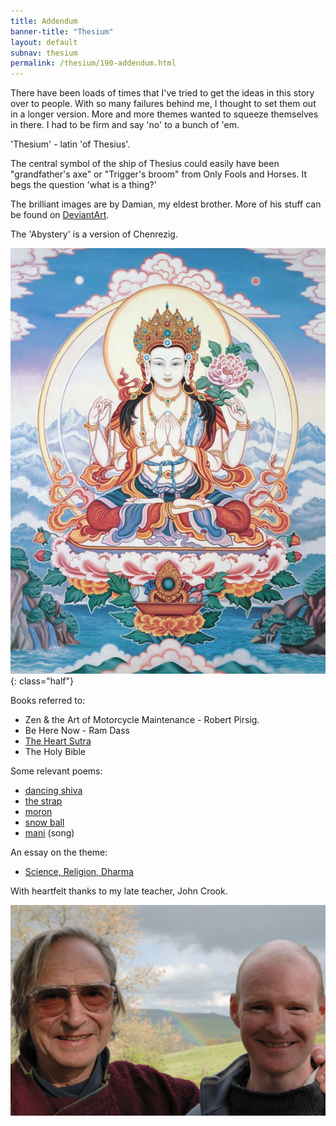 ```yaml
---
title: Addendum 
banner-title: "Thesium" 
layout: default 
subnav: thesium 
permalink: /thesium/190-addendum.html
---
```


There have been loads of times that I've tried to get the ideas in this story
over to people. With so many failures behind me, I thought to set them out in a
longer version. More and more themes wanted to squeeze themselves in there. I
had to be firm and say 'no' to a bunch of 'em.

'Thesium' - latin 'of Thesius'.

The central symbol of the ship of Thesius could easily have been "grandfather's
axe" or "Trigger's broom" from Only Fools and Horses. It begs the question
'what is a thing?'

The brilliant images are by Damian, my eldest brother. More of his stuff can be
found on [DeviantArt](https://www.deviantart.com/capn-damo).

The 'Abystery' is a version of Chenrezig.  

![Chenrezig](/assets/images/mantrasphere/chenrezig.jpg)
{: class="half"}

Books referred to:  
 - Zen & the Art of Motorcycle Maintenance - Robert Pirsig.
 - Be Here Now - Ram Dass
 - [The Heart Sutra](https://www.westernchanfellowship.org/about-the-western-chan-fellowship/buddhist-liturgy/the-heart-sutra/)
 - The Holy Bible

Some relevant poems:
 - [dancing shiva](/yarn/dancing-shiva.html)
 - [the strap](/yarn/strap.html)
 - [moron](/yarn/moron.html)
 - [snow ball](/bucket/snow-ball.html)
 - [mani](/mantrasphere/mani.html) (song) 

An essay on the theme:
 - [Science, Religion, Dharma](/essays/2022/02/14/true-false.html)

With heartfelt thanks to my late teacher, John Crook. 

![John Crook & Hughie](/assets/images/chan/John_rainbow_Hughie.jpg)
